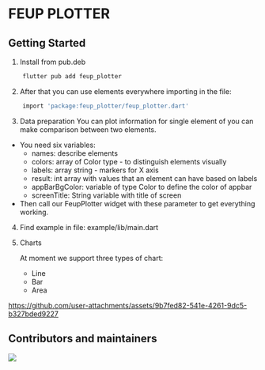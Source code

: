 # FEUP PLOTTER
## Getting Started

1. Install from pub.deb

```bash
    flutter pub add feup_plotter
```

2. After that you can use elements everywhere importing in the file:
```bash
    import 'package:feup_plotter/feup_plotter.dart'
```

3. Data preparation
You can plot information for single element of you can make comparison between two elements.
- You need six variables:
    - names: describe elements
    - colors: array of Color type - to distinguish elements visually
    - labels: array string - markers for X axis
    - result: int array with values that an element can have based on labels
    - appBarBgColor: variable of type Color to define the color of appbar
    - screenTitle: String variable with title of screen
- Then call our FeupPlotter widget with these parameter to get everything working.

4. Find example in file: example/lib/main.dart
5. Charts
 
    At moment we support three types of chart:
   - Line
   - Bar
   - Area
  


https://github.com/user-attachments/assets/9b7fed82-541e-4261-9dc5-b327bded9227


## Contributors and maintainers

<a href="https://github.com/mrgarciamanuel/feup-plotter/graphs/contributors">
  <img src="https://contrib.rocks/image?repo=mrgarciamanuel/feup-plotter" />
</a>
